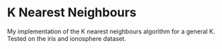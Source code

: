 # K Nearest Neighbours
My implementation of the K nearest neighbours algorithm for a general K. Tested on the iris and ionosphere dataset. 

